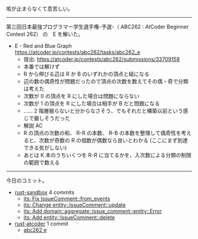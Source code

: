 咳が止まらなくて息苦しい。

---

第三回日本最強プログラマー学生選手権-予選-（ ABC262 : AtCoder Beginner Contest 262） の　E を解いた。

- E - Red and Blue Graph
  <https://atcoder.jp/contests/abc262/tasks/abc262_e>
  - 提出: <https://atcoder.jp/contests/abc262/submissions/33709158>
  - 本番では解けず
  - R から伸びる辺は R か B のいずれかの頂点と組になる
  - 辺の数の偶奇性が問題だったので頂点の次数を数えてその偶・奇で分類は考えた
  - 次数が 0 の頂点を R にした場合は問題にならない
  - 次数が 1 の頂点を R にした場合は相手が B だと問題になる
  - …… 2 階層掘らないと分からなさそう、でもそれだと構築以前という感じで厳しそうだった
  - 解説 AC
  - R の頂点の次数の和、 R-R の本数、 R-B の本数を整理して偶奇性を考えると、次数が奇数の R の個数が偶数なら良いとわかる (ここにまず到達できる気がしない)
  - あとは K 本のうちいくつを R-R に当てるかを、入次数による分類の制限の範囲で数える


---

今日のコミット。

- [rust-sandbox](https://github.com/bouzuya/rust-sandbox) 4 commits
  - [its: Fix IssueComment::from_events](https://github.com/bouzuya/rust-sandbox/commit/210f344543737b64cc78fe9b101b33e60e08e703)
  - [its: Change entity::IssueComment::update](https://github.com/bouzuya/rust-sandbox/commit/ad3446a325eac609fc6f9cd73852f65f8b63c641)
  - [its: Add domain::aggregate::issue_comment::entity::Error](https://github.com/bouzuya/rust-sandbox/commit/e8797ae51621d2c5358f28747352b9c6906021c6)
  - [its: Add entity::IssueComment::delete](https://github.com/bouzuya/rust-sandbox/commit/b6954abf7c776f286e68d7c48f066e41b081eaa6)
- [rust-atcoder](https://github.com/bouzuya/rust-atcoder) 1 commit
  - [abc262 e](https://github.com/bouzuya/rust-atcoder/commit/15926ab6e22a2fe22a1f17f7719ff805d272c078)
